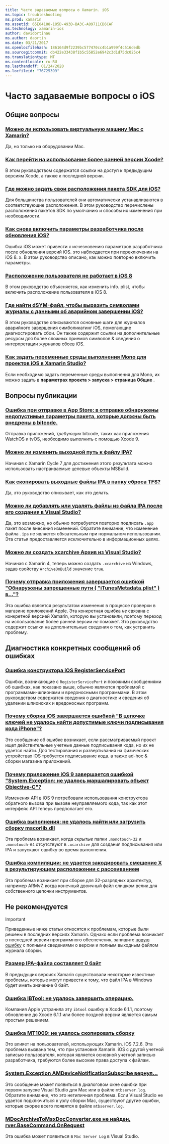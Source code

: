 ```yaml
---
title: Часто задаваемые вопросы о Xamarin. iOS
ms.topic: troubleshooting
ms.prod: xamarin
ms.assetid: 65E04188-185D-493D-BA3C-A89711CB6CAF
ms.technology: xamarin-ios
author: davidortinau
ms.author: daortin
ms.date: 03/21/2017
ms.openlocfilehash: 186164d9f2239bc577470cc4b1a999f4c516dedb
ms.sourcegitcommit: db422e33438f1b5c55852e6942c3d1d75dc025c4
ms.translationtype: MT
ms.contentlocale: ru-RU
ms.lasthandoff: 01/24/2020
ms.locfileid: "76725399"
---
```

# <a name="ios-frequently-asked-questions"></a>Часто задаваемые вопросы о iOS

## <a name="general-questions"></a>Общие вопросы

### <a name="can-i-use-a-mac-vm-with-xamarinmac-vmmd"></a>[Можно ли использовать виртуальную машину Mac с Xamarin?](mac-vm.md)
Да, но только на оборудовании Mac.

### <a name="how-can-i-downgrade-xcodedowngrade-xcodemd"></a>[Как перейти на использование более ранней версии Xcode?](downgrade-xcode.md)
В этом руководством содержатся ссылки на доступ к предыдущим версиям Xcode, а также к последней версии.

### <a name="where-can-i-set-my-ios-sdk-locationsios-sdkmd"></a>[Где можно задать свои расположения пакета SDK для iOS?](ios-sdk.md)
Для большинства пользователей они автоматически устанавливаются в соответствующие расположения. В этом руководство перечислены расположения пакетов SDK по умолчанию и способы их изменения при необходимости.

### <a name="how-can-i-reenable-developer-options-after-updating-iosupdate-developer-optionsmd"></a>[Как снова включить параметры разработчика после обновления iOS?](update-developer-options.md)
Ошибка iOS может привести к исчезновению параметров разработчика после обновления версий iOS. это наблюдается при переключении на iOS 8. x. В этом руководство описано, как можно повторно включить параметры.

### <a name="user-location-not-working-in-ios-8ios8-user-locationmd"></a>[Расположение пользователя не работает в iOS 8](ios8-user-location.md)
В этом руководство объясняется, как изменить info. plist, чтобы включить расположение пользователя в iOS 8.

### <a name="where-can-i-find-the-dsym-file-to-symbolicate-ios-crash-logssymbolicate-ios-crashmd"></a>[Где найти dSYM-файл, чтобы выразить символами журналы с данными об аварийном завершении iOS?](symbolicate-ios-crash.md)
В этом руководстве описываются основные шаги для журналов аварийного завершения симболикатинг iOS, помогающие диагностировать сбои. Он также содержит ссылки на дополнительные ресурсы для более сложных приемов символов & сведения о интерпретации журналов сбоев iOS.

### <a name="how-do-i-set-mono-runtime-environment-variables-for-ios-projects-in-xamarin-studioxs-mono-runtimemd"></a>[Как задать переменные среды выполнения Mono для проектов iOS в Xamarin Studio?](xs-mono-runtime.md)
Если необходимо задать переменные среды выполнения для Mono, их можно задать в **параметрах проекта > запуска > страница Общие** .

## <a name="publishing-questions"></a>Вопросы публикации

### <a name="error-when-submitting-to-app-store-invalid-bundle---options-not-allowed-to-be-embedded-in-bitcode-are-detected-in-the-submissioninvalid-bundle-bitcodemd"></a>[Ошибка при отправке в App Store: в отправке обнаружены недопустимые параметры пакета, которые должны быть внедрены в bitcode.](invalid-bundle-bitcode.md)

Отправка приложений, _требующих_ bitcode, таких как приложения WatchOS и tvOS, необходимо выполнить с помощью Xcode 9.

### <a name="can-i-change-the-output-path-of-the-ipa-fileipa-output-pathmd"></a>[Можно ли изменить выходной путь к файлу IPA?](ipa-output-path.md)
Начиная с Xamarin Cycle 7 для достижения этого результата можно использовать настраиваемые целевые объекты MSBuild.

### <a name="how-can-i-copy-ipa-output-files-to-the-tfs-drop-folderipa-tfsmd"></a>[Как скопировать выходные файлы IPA в папку сброса TFS?](ipa-tfs.md)
Да, это руководство описывает, как это делать.

### <a name="can-i-add-files-to-or-remove-files-from-an-ipa-file-after-building-it-in-visual-studiomodify-ipamd"></a>[Можно ли добавлять или удалять файлы из файла IPA после его создания в Visual Studio?](modify-ipa.md)
Да, это возможно, но обычно потребуется повторно подписать `.app` пакет после внесения изменений. Обратите внимание, что изменение файла `.ipa` не является обязательным при нормальном использовании. Эта статья предоставляется исключительно в информационных целях.

### <a name="is-it-possible-to-create-a-xcarchive-archive-from-visual-studiocreate-xcarchivemd"></a>[Можно ли создать xcarchive Архив из Visual Studio?](create-xcarchive.md)
Начиная с Xamarin 4, теперь можно создать `.xcarchive` из Windows, задав свойству `ArchiveOnBuild` значение `true`.

### <a name="why-does-my-app-submission-fail-with-disallowed-paths--itunesmetadataplist--found-at--itunesmetadata-disallowed-pathsmd"></a>[Почему отправка приложения завершается ошибкой "Обнаружены запрещенные пути ( "iTunesMetadata.plist" ) в..."?](itunesmetadata-disallowed-paths.md)
Эта ошибка является результатом изменения в процессе проверки в магазине приложений Apple. Эта конкретная ошибка _не_ связана с конкретной версией Xamarin, которую вы установили, поэтому переход на использование более ранней версии _не_ поможет. Это руководство содержит ссылки на дополнительные сведения о том, как устранить проблему.

## <a name="diagnosing-specific-error-messages"></a>Диагностика конкретных сообщений об ошибках

### <a name="ios-designer-error-with-registerserviceporterror-registerserviceportmd"></a>[Ошибка конструктора iOS RegisterServicePort](error-registerserviceport.md)
Ошибки, возникающие с `RegisterServicePort` и похожими сообщениями об ошибках, как показано выше, обычно являются проблемой с программами-шпионами и вредоносными программами. В этом руководством содержатся сведения о диагностике и сведения об удалении шпионских и вредоносных программ.

### <a name="why-does-my-ios-build-fail-with-no-valid-iphone-code-signing-keys-found-in-keychainno-codesigning-keysmd"></a>[Почему сборка iOS завершается ошибкой "В цепочке ключей не удалось найти допустимые ключи подписывания кода iPhone"?](no-codesigning-keys.md)
Это сообщение об ошибке возникает, если рассматриваемый проект ищет действительные учетные данные подписывания кода, но их не удается найти. Для тестирования и развертывания на физических устройствах iOS требуется подписывание кода. а также ad-hoc & сборки магазина приложений.

### <a name="why-does-my-ios-9-app-fail-with-systemexception-failed-to-marshal-the-objective-c-objectexception-marshal-obj-cmd"></a>[Почему приложение iOS 9 завершается ошибкой "System.Exception: не удалось маршалировать объект Objective-C"?](exception-marshal-obj-c.md)
Изменения API в iOS 9 потребовали использования конструктора обратного вызова при вызове неуправляемого кода, так как этот интерфейс API теперь предполагает его.

### <a name="runtime-error-the-assembly-mscorlibdll-was-not-found-or-could-not-be-loadederror-mscorlib-not-foundmd"></a>[Ошибка выполнения: не удалось найти или загрузить сборку mscorlib.dll](error-mscorlib-not-found.md)
Эта проблема возникает, когда *скрытые* папки `.monotouch-32` и `.monotouch-64` отсутствуют в `.xcarchive` для создания подписывания или IPA и запускают ошибку во время выполнения.

### <a name="compile-error-can-not-encode-offset-x-in-resulting-scattered-relocationerror-encode-offset-scattered-relocationmd"></a>[Ошибка компиляции: не удается закодировать смещение X в результирующем расположении с рассеиванием](error-encode-offset-scattered-relocation.md)
Эта проблема возникает при сборке для 32-разрядных архитектур, например ARMv7, когда конечный двоичный файл слишком велик для собственного цепочки инструментов.

## <a name="deprecated"></a>Не рекомендуется

> [!IMPORTANT]
> Приведенные ниже статьи относятся к проблемам, которые были решены в последних версиях Xamarin. Однако если проблема возникает в последней версии программного обеспечения, запишите [новую ошибку](~/cross-platform/troubleshooting/questions/howto-file-bug.md) с полными сведениями о версии и полным выходным файлом журнала сборки.

### <a name="ipa-file-is-0-bytesipa-zero-bytesmd"></a>[Размер IPA-файла составляет 0 байт](ipa-zero-bytes.md)
В предыдущих версиях Xamarin существовали некоторые известные проблемы, которые могут привести к тому, что файл IPA в Windows будет иметь значение 0 байт.

### <a name="ibtool-error-the-operation-couldnt-be-completederror-ibtoolmd"></a>[Ошибка IBTool: не удалось завершить операцию.](error-ibtool.md)
Компания Apple устранила эту `ibtool` ошибку в Xcode 6.1.1, поэтому обновление до Xcode 6.1.1 или более поздней версии является самым простым решением.

### <a name="error-mt1009-could-not-copy-the-assemblyerror-mt1009md"></a>[Ошибка MT1009: не удалось скопировать сборку](error-mt1009.md)
Это влияет на пользователей, использующих Xamarin. iOS 7.2.6. Эта проблема вызвана тем, что при установке Xamarin. iOS с другой учетной записью пользователя, которая является основной учетной записью разработчика, требуются более высокие права доступа к файлам.

### <a name="systemexception-amdevicenotificationsubscribe-returned-exception-amddevicenotificationsubscribemd"></a>[System.Exception AMDeviceNotificationSubscribe вернул...](exception-amddevicenotificationsubscribe.md)
Это сообщение может появиться в диалоговом окне ошибки при первом запуске Visual Studio для Mac или в файле `mtbserver.log`. Обратите внимание, что это нетипичная проблема. Если Visual Studio не удается подключиться к узлу сборки Mac, существуют другие ошибки, которые скорее всего появятся в файле `mtbserver.log`.

### <a name="mdocarchivetomsxdocconverterexe-not-found-rverbasecommandonrequestmdocarchivetomsxdocconverter-not-foundmd"></a>[MDocArchiveToMsxDocConverter.exe не найден, rver.BaseCommand.OnRequest](mdocarchivetomsxdocconverter-not-found.md)
Эта ошибка может появиться в `Mac Server Log` в Visual Studio.
